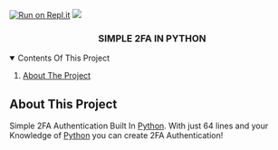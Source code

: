 [![Run on Repl.it](https://docs.replit.com/images/repls/run-on-replit.svg)](https://replit.com/@LyQuid/simple-2fa-in-python)
[![](https://img.shields.io/badge/Powered%20By-Python-brightgreen)](https://python.org)

<h3 align="center">SIMPLE 2FA IN PYTHON</h3>

<details open="open">
  <summary>Contents Of This Project</summary>
  <ol>
    <li>
      <a href="#about-the-project">About The Project</a>
      <ul>
  </ol>
</details>

## About This Project

Simple 2FA Authentication Built In [Python](https://www.python.org/). With just 64 lines and your Knowledge of [Python](https://www.python.org/) you can create 2FA Authentication!
